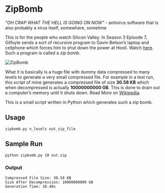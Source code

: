 # ZipBomb

*"OH CRAP WHAT THE HELL IS GOING ON NOW"* - antivirus software that is also probably a virus itself, somewhere, sometime

This is for the people who watch Silicon Valley. In Season 3 Episode 7, Gilfoyle sends a sort of recursive program to Gavin Belson’s laptop and cellphone which forces him to shut down the power at Hooli. Watch [here](https://www.youtube.com/watch?v=UdAqU4GRR9Y). Such a program is called a *zip bomb*.

![ZipBomb](https://raw.githubusercontent.com/abdulfatir/ZipBomb/master/images/zipbomb.png)

What it is basically is a huge file with dummy data compressed to many levels to generate a very small compressed file. For example in a test run, this script of mine generates a compressed file of size **30.58 KB** which when decompressed is actually **10000000000 GB**. This is done to drain out a computer’s memory until it shuts down. Read More on [Wikipedia](https://en.wikipedia.org/wiki/Zip_bomb#Details_and_use).

This is a small script written in Python which generates such a zip bomb.

## Usage
`zipbomb.py n_levels out_zip_file`

## Sample Run

```bash
python zipbomb.py 10 out.zip  
```
### Output
```
Compressed File Size: 30.58 KB  
Size After Decompression: 10000000000 GB  
Generation Time: 10.40s
```



